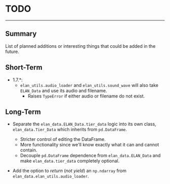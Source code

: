 # TODO
***
## Summary

List of planned additions or interesting things that could be added in the future.

## Short-Term

- 1.7.*:
    - `elan_utils.audio_loader` and `elan_utils.sound_wave` will also take `ELAN_Data` and use its audio and filename.
        - Raises `TypeError` if either audio or filename do not exist.

## Long-Term

- Separate the `elan_data.ELAN_Data.tier_data` logic into its own class, `elan_data.Tier_Data` which inherits from `pd.DataFrame`.
    - Stricter control of editing the DataFrame.
    - More functionality since we'll know exactly what it can and cannot contain.
    - Decouple `pd.DataFrame` dependence from `elan_data.ELAN_Data` and make `elan_data.tier_data` completely optional.

- Add the option to *return* (*not yield*) an `np.ndarray` from `elan_data.elan_utils.audio_loader`.
